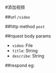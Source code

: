 #添加视频



##url
`/video`


##http method
`post`

##rquest body params

 * `video`: File 
 * `title`: String
 * `describe`: String

##respond
eg:
```

```



